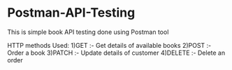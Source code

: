 # Postman-API-Testing
This is simple book API testing done using Postman tool

HTTP methods Used:
1)GET :-  Get details of available books
2)POST :- Order a book
3)PATCH :- Update details of customer
4)DELETE :- Delete an order
